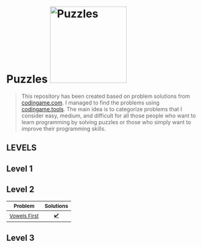 # Puzzles <img src="https://upload.wikimedia.org/wikipedia/commons/4/43/Rubik%27s_cube_almost_solved.svg" alt="Puzzles" width="200px" height="200px" />
>This repository has been created based on problem solutions from [codingame.com](https://www.codingame.com). I managed to find the problems using [codingame.tools](https://codingame.tools). The main idea is to categorize problems that I consider easy, medium, and difficult for all those people who want to learn programming by solving puzzles or those who simply want to improve their programming skills.

## LEVELS

## Level 1
## Level 2
<sub>Problem</sub> | <sub>Solutions</sub> 
---- | ----
<sub>[Vowels First](https://www.codingame.com/ide/demo/678960e7a53647e7e1bcffbca36f4babaac8c1)</sub> | <sub><div align='center'>[✔️](https://github.com/jeansuarex/codingame/blob/54fe72d8af8408af7f54725b105bf517ccd27845/Level%20-%202/solutions/vowelsfirst.py)</div></sub> 
## Level 3
